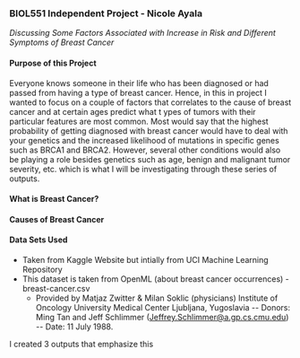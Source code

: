 ### BIOL551 Independent Project - Nicole Ayala
*Discussing Some Factors Associated with Increase in Risk and Different Symptoms of Breast Cancer*

#### __Purpose of this Project__

Everyone knows someone in their life who has been diagnosed or had passed from having a type of breast cancer. Hence, in this in project I wanted to focus on a couple of factors that correlates to the cause of breast cancer and at certain ages predict what t
ypes of tumors with their particular features are most common. Most would say that the highest probability of getting diagnosed with breast cancer would have to deal with your genetics and the increased likelihood of mutations in specific genes such as BRCA1 and BRCA2. However, several other conditions would also be playing a role besides genetics such as age, benign and malignant tumor severity, etc. which is what I will be investigating through these series of outputs. 

#### __What is Breast Cancer?__


#### __Causes of Breast Cancer__


#### __Data Sets Used__
- Taken from Kaggle Website but intially from UCI Machine Learning Repository
- This dataset is taken from OpenML (about breast cancer occurrences) - breast-cancer.csv
  - Provided by Matjaz Zwitter & Milan Soklic (physicians) Institute of Oncology University Medical Center Ljubljana, Yugoslavia -- Donors: Ming Tan and Jeff Schlimmer (Jeffrey.Schlimmer@a.gp.cs.cmu.edu) -- Date: 11 July 1988.

I created 3 outputs that emphasize this

